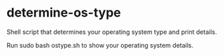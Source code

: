 # determine-os-type

Shell script that determines your operating system type and print details.

Run sudo bash ostype.sh to show your operating system details.
